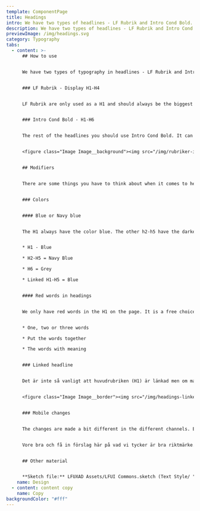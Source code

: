 ```yaml
---
template: ComponentPage
title: Headings
intro: We have two types of headlines - LF Rubrik and Intro Cond Bold.
description: We have two types of headlines - LF Rubrik and Intro Cond Bold.
previewImage: /img/headings.svg
category: Typography
tabs:
  - content: >-
      ## How to use


      We have two types of typography in headlines - LF Rubrik and Intro Cond Bold. 


      ### LF Rubrik - Display H1-H4


      LF Rubrik are only used as a H1 and should always be the biggest headline on the page. The H1 should only be used one time per page.  Used as main page headers. 


      ### Intro Cond Bold - H1-H6


      The rest of the headlines you should use Intro Cond Bold. It can be used in all sizes from H1-H6. Use the`<h1>`through`<h6>`, or the classes`.h1`through`.h6`. The headings have margin spacing rules depending on their position in a section.


      <figure class="Image Image__background"><img src="/img/rubriker-introcond.png" srcset="/img/rubriker-introcond.png 2x" alt="Relationen till varandra är viktigt"><figcaption><div class="Image__caption"></div></figcaption></figure>


      ## Modifiers


      There are some things you have to think about when it comes to headings.


      ### Colors


      #### Blue or Navy blue


      The H1 always have the color blue. The other h2-h5 have the darker blue thats called navy blue to make a different from when the headings are linked. The H6 have a grey color.


      * H1 - Blue

      * H2-H5 = Navy Blue

      * H6 = Grey

      * Linked H1-H5 = Blue


      #### Red words in headings


      We only have red words in the H1 on the page. It is a free choice and not a must. You highlight the word in the heading that is the most important. You can mark more than one word but the words should be following each other (be together). 


      * One, two or three words

      * Put the words together

      * The words with meaning 


      ### Linked headline


      Det är inte så vanligt att huvudrubriken (H1) är länkad men om man vill länka en rubrik så kommer vi använda oss av länkblå "Blue" för att visa att man är klickbar. Vi förtydligar även att rubriken är klickbar genom att ha ett understreck vid hover.


      <figure class="Image Image__border"><img src="/img/headings-linked.png" srcset="/img/headings-linked.png 2x" alt="Visa hur det ser ut med länkad respektive icke länkad underrubrik."><figcaption><div class="Image__caption"></div></figcaption></figure>


      ### Mobile changes


      The changes are made a bit different in the different channels. En tumregel är att starta med H3 Display som H1 och jobba med relationerna neråt mot H6.


      Vore bra och få in förslag här på vad vi tycker är bra riktmärke.


      ## Other material


      **Sketch file:** LFUXAD Assets/LFUI Commons.sketch (Text Style/ "Display" and "Heading")
    name: Design
  - content: content copy
    name: Copy
backgroundColor: "#fff"
---
```

